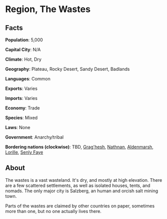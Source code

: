 # Region, The Wastes
## Facts
**Population**: 5,000

**Capital City**: N/A

**Climate**: Hot, Dry

**Geography**: Plateau, Rocky Desert, Sandy Desert, Badlands

**Languages**: Common

**Exports**: Varies

**Imports**: Varies

**Economy**: Trade

**Species**: Mixed

**Laws**: None

**Government**: Anarchy/tribal

**Bordering nations (clockwise)**: TBD, [Grag'hesh](graghesh.md), [Nathnan](nathnan.md), [Aldenmarsh](aldenmarsh.md), [Lorille](lorille.md), [Senly Faye](senly_faye.md)

## About
The wastes is a vast wasteland. It's dry, and mostly at high elevation. There are a few scattered settlements, as well as isolated houses, tents, and nomads. The only major city is Salzberg, an human and orcish salt mining town.

Parts of the wastes are claimed by other countries on paper, sometimes more than one, but no one actually lives there.
